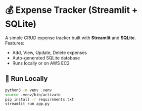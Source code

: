 # 💰 Expense Tracker (Streamlit + SQLite)

A simple CRUD expense tracker built with **Streamlit** and **SQLite**.  
Features:
- Add, View, Update, Delete expenses
- Auto-generated SQLite database
- Runs locally or on AWS EC2

## 🚀 Run Locally
```bash
python3 -m venv .venv
source .venv/bin/activate
pip install -r requirements.txt
streamlit run app.py
